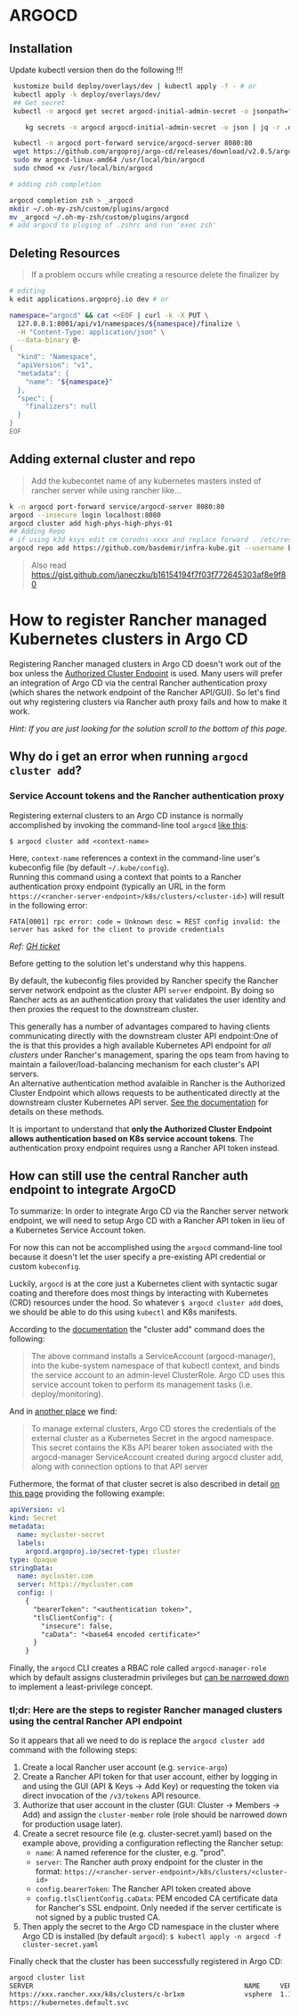 # ARGOCD

## Installation

Update kubectl version then do the following !!!

```bash
 kustomize build deploy/overlays/dev | kubectl apply -f - # or
 kubectl apply -k deploy/overlays/dev/
 ## Get secret
 kubectl -n argocd get secret argocd-initial-admin-secret -o jsonpath="{.data.password}" | base64 -d && echo

	kg secrets -n argocd argocd-initial-admin-secret -o json | jq -r .data.password | base64 -d && echo

 kubectl -n argocd port-forward service/argocd-server 8080:80
 wget https://github.com/argoproj/argo-cd/releases/download/v2.0.5/argocd-linux-amd64
 sudo mv argocd-linux-amd64 /usr/local/bin/argocd
 sudo chmod +x /usr/local/bin/argocd
```

```bash
# adding zsh completion

argocd completion zsh > _argocd
mkdir ~/.oh-my-zsh/custom/plugins/argocd
mv _argocd ~/.oh-my-zsh/custom/plugins/argocd
# add argocd to pluging of .zshrc and run 'exec zsh'
```

## Deleting Resources

> If a problem occurs while creating a resource delete the finalizer by

```bash
# editing
k edit applications.argoproj.io dev # or

namespace="argocd" && cat <<EOF | curl -k -X PUT \
  127.0.0.1:8001/api/v1/namespaces/${namespace}/finalize \
  -H "Content-Type: application/json" \
  --data-binary @-
{
  "kind": "Namespace",
  "apiVersion": "v1",
  "metadata": {
    "name": "${namespace}"
  },
  "spec": {
    "finalizers": null
  }
}
EOF
```

## Adding external cluster and repo

> Add the kubecontet name of any kubernetes masters insted of rancher server while using rancher like...

```bash
k -n argocd port-forward service/argocd-server 8080:80
argocd --insecure login localhost:8080
argocd cluster add high-phys-high-phys-01
## Adding Repo
# if using k3d ksys edit cm coredns-xxxx and replace forward . /etc/resolv.conf with your dns like:  forward . <dns-ip> and restart coredns-xxxx pod
argocd repo add https://github.com/basdemir/infra-kube.git --username basdemir
```

> Also read https://gist.github.com/janeczku/b16154194f7f03f772645303af8e9f80

# How to register Rancher managed Kubernetes clusters in Argo CD

Registering Rancher managed clusters in Argo CD doesn't work out of the box unless the [Authorized Cluster Endpoint](https://rancher.com/docs/rancher/v2.x/en/cluster-admin/cluster-access/ace) is used. Many users will prefer an integration of Argo CD via the central Rancher authentication proxy (which shares the network endpoint of the Rancher API/GUI). So let's find out why registering clusters via Rancher auth proxy fails and how to make it work.

_Hint: If you are just looking for the solution scroll to the bottom of this page._

## Why do i get an error when running `argocd cluster add`?

### Service Account tokens and the Rancher authentication proxy

Registering external clusters to an Argo CD instance is normally accomplished by invoking the command-line tool `argocd` [like this](https://argoproj.github.io/argo-cd/getting_started/#5-register-a-cluster-to-deploy-apps-to-optional):

```shell
$ argocd cluster add <context-name>
```

Here, `context-name` references a context in the command-line user's kubeconfig file (by default `~/.kube/config`).  
Running this command using a context that points to a Rancher authentication proxy endpoint (typically an URL in the form `https://<rancher-server-endpoint>/k8s/clusters/<cluster-id>`) will result in the following error:

```
FATA[0001] rpc error: code = Unknown desc = REST config invalid: the server has asked for the client to provide credentials
```

_Ref: [GH ticket](https://github.com/argoproj/argo-cd/issues/1237)_

Before getting to the solution let's understand why this happens.

By default, the kubeconfig files provided by Rancher specify the Rancher server network endpoint as the cluster API `server` endpoint. By doing so Rancher acts as an authentication proxy that validates the user identity and then proxies the request to the downstream cluster.

This generally has a number of advantages compared to having clients communicating directly with the downstream cluster API endpoint:One of the is that this provides a high available Kubernetes API endpoint for _all clusters_ under Rancher's management, sparing the ops team from having to maintain a failover/load-balancing mechanism for each cluster's API servers.  
An alternative authentication method avalaible in Rancher is the Authorized Cluster Endpoint which allows requests to be authenticated directly at the downstream cluster Kubernetes API server. [See the documentation](https://rancher.com/docs/rancher/v2.x/en/cluster-admin/cluster-access/ace) for details on these methods.

It is important to understand that **only the Authorized Cluster Endpoint allows authentication based on K8s service account tokens**. The authentication proxy endpoint requires usng a Rancher API token instead.

## How can still use the central Rancher auth endpoint to integrate ArgoCD

To summarize: In order to integrate Argo CD via the Rancher server network endpoint, we will need to setup Argo CD with a Rancher API token in lieu of a Kubernetes Service Account token.

For now this can not be accomplished using the `argocd` command-line tool because it doesn't let the user specify a pre-existing API credential or custom `kubeconfig`.

Luckily, `argocd` is at the core just a Kubernetes client with syntactic sugar coating and therefore does most things by interacting with Kubernetes (CRD) resources under the hood. So whatever `$ argocd cluster add` does, we should be able to do this using `kubectl` and K8s manifests.

According to the [documentation](https://argoproj.github.io/argo-cd/getting_started/#5-register-a-cluster-to-deploy-apps-to-optional) the "cluster add" command does the following:

> The above command installs a ServiceAccount (argocd-manager), into the kube-system namespace of that kubectl context, and binds the service account to an admin-level ClusterRole. Argo CD uses this service account token to perform its management tasks (i.e. deploy/monitoring).

And in [another place](https://argoproj.github.io/argo-cd/operator-manual/security/#external-cluster-credentials) we find:

> To manage external clusters, Argo CD stores the credentials of the external cluster as a Kubernetes Secret in the argocd namespace. This secret contains the K8s API bearer token associated with the argocd-manager ServiceAccount created during argocd cluster add, along with connection options to that API server

Futhermore, the format of that cluster secret is also described in detail [on this page](https://argoproj.github.io/argo-cd/operator-manual/declarative-setup/#clusters) providing the following example:

```yaml
apiVersion: v1
kind: Secret
metadata:
  name: mycluster-secret
  labels:
    argocd.argoproj.io/secret-type: cluster
type: Opaque
stringData:
  name: mycluster.com
  server: https://mycluster.com
  config: |
    {
      "bearerToken": "<authentication token>",
      "tlsClientConfig": {
        "insecure": false,
        "caData": "<base64 encoded certificate>"
      }
    }
```

Finally, the `argocd` CLI creates a RBAC role called `argocd-manager-role` which by default assigns clusteradmin privileges but [can be narrowed down](https://argoproj.github.io/argo-cd/operator-manual/security/#cluster-rbac) to implement a least-privilege concept.

### tl;dr: Here are the steps to register Rancher managed clusters using the central Rancher API endpoint

So it appears that all we need to do is replace the `argocd cluster add` command with the following steps:

1. Create a local Rancher user account (e.g. `service-argo`)
2. Create a Rancher API token for that user account, either by logging in and using the GUI (API & Keys -> Add Key) or requesting the token via direct invocation of the `/v3/tokens` API resource.
3. Authorize that user account in the cluster (GUI: Cluster -> Members -> Add) and assign the `cluster-member` role (role should be narrowed down for production usage later).
4. Create a secret resource file (e.g. cluster-secret.yaml) based on the example above, providing a configuration reflecting the Rancher setup:
   - `name`: A named reference for the cluster, e.g. "prod".
   - `server`: The Rancher auth proxy endpoint for the cluster in the format: `https://<rancher-server-endpoint>/k8s/clusters/<cluster-id>`
   - `config.bearerToken`: The Rancher API token created above
   - `config.tlsClientConfig.caData`: PEM encoded CA certificate data for Rancher's SSL endpoint. Only needed if the server certificate is not signed by a public trusted CA.
5. Then apply the secret to the Argo CD namespace in the cluster where Argo CD is installed (by default `argocd`):
   `$ kubectl apply -n argocd -f cluster-secret.yaml`

Finally check that the cluster has been successfully registered in Argo CD:

```sh
argocd cluster list
SERVER                                                     NAME     VERSION  STATUS      MESSAGE
https://xxx.rancher.xxx/k8s/clusters/c-br1xm               vsphere  1.17     Successful
https://kubernetes.default.svc                                               Successful
```
